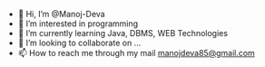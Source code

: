 - 👋 Hi, I’m @Manoj-Deva
- 👀 I’m interested in programming 
- 🌱 I’m currently learning Java, DBMS, WEB Technologies
- 💞️ I’m looking to collaborate on ...
- 📫 How to reach me through my mail manojdeva85@gmail.com  

<!---
Manoj-Deva/Manoj-Deva is a ✨ special ✨ repository because its `README.md` (this file) appears on your GitHub profile.
You can click the Preview link to take a look at your changes.
--->
